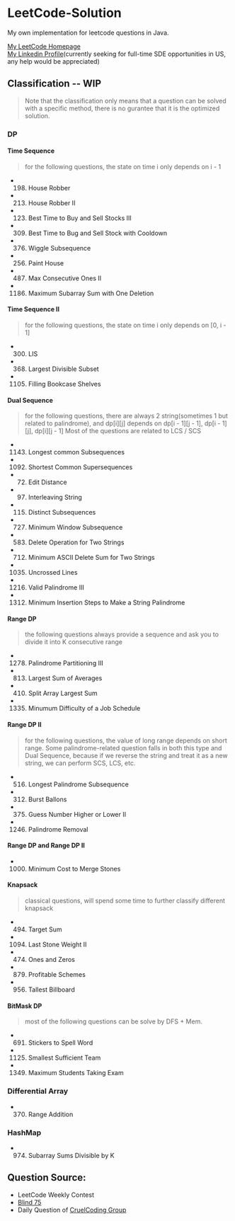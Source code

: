 # LeetCode-Solution

My own implementation for leetcode questions in Java.

[My LeetCode Homepage](https://leetcode.com/zeningc/)  
[My Linkedin Profile](https://www.linkedin.com/in/zening99/)(currently seeking for full-time SDE opportunities in US, any help would be appreciated)

## Classification -- WIP
> Note that the classification only means that a question can be solved with a specific method, there is no gurantee that it is the optimized solution.
### DP
#### Time Sequence
> for the following questions, the state on time i only depends on i - 1
- 198. House Robber
- 213. House Robber II
- 123. Best Time to Buy and Sell Stocks III
- 309. Best Time to Bug and Sell Stock with Cooldown
- 376. Wiggle Subsequence
- 256. Paint House
- 487. Max Consecutive Ones II
- 1186. Maximum Subarray Sum with One Deletion

#### Time Sequence II
> for the following questions, the state on time i only depends on [0, i - 1]
- 300. LIS
- 368. Largest Divisible Subset
- 1105. Filling Bookcase Shelves

#### Dual Sequence
> for the following questions, there are always 2 string(sometimes 1 but related to palindrome), and dp[i][j] depends on dp[i - 1][j - 1], dp[i - 1][j], dp[i][j - 1]
> Most of the questions are related to LCS / SCS
- 1143. Longest common Subsequences
- 1092. Shortest Common Supersequences
- 72. Edit Distance
- 97. Interleaving String
- 115. Distinct Subsequences
- 727. Minimum Window Subsequence
- 583. Delete Operation for Two Strings
- 712. Minimum ASCII Delete Sum for Two Strings
- 1035. Uncrossed Lines
- 1216. Valid Palindrome III
- 1312. Minimum Insertion Steps to Make a String Palindrome

#### Range DP
> the following questions always provide a sequence and ask you to divide it into K consecutive range
- 1278. Palindrome Partitioning III
- 813. Largest Sum of Averages
- 410. Split Array Largest Sum
- 1335. Minumum Difficulty of a Job Schedule

#### Range DP II
> for the following questions, the value of long range depends on short range. Some palindrome-related question falls in both this type and Dual Sequence, because if we reverse the string and treat it as a new string, we can perform SCS, LCS, etc.
- 516. Longest Palindrome Subsequence
- 312. Burst Ballons
- 375. Guess Number Higher or Lower II
- 1246. Palindrome Removal

#### Range DP and Range DP II
- 1000. Minimum Cost to Merge Stones

#### Knapsack
> classical questions, will spend some time to further classify different knapsack
- 494. Target Sum
- 1094. Last Stone Weight II
- 474. Ones and Zeros
- 879. Profitable Schemes
- 956. Tallest Billboard

#### BitMask DP
> most of the following questions can be solve by DFS + Mem. 
- 691. Stickers to Spell Word
- 1125. Smallest Sufficient Team
- 1349. Maximum Students Taking Exam

### Differential Array
- 370. Range Addition

### HashMap
- 974. Subarray Sums Divisible by K

## Question Source:
- LeetCode Weekly Contest
- [Blind 75](https://leetcode.com/discuss/general-discussion/460599/blind-75-leetcode-questions)
- Daily Question of [CruelCoding Group](http://board.cruelcoding.com/)
